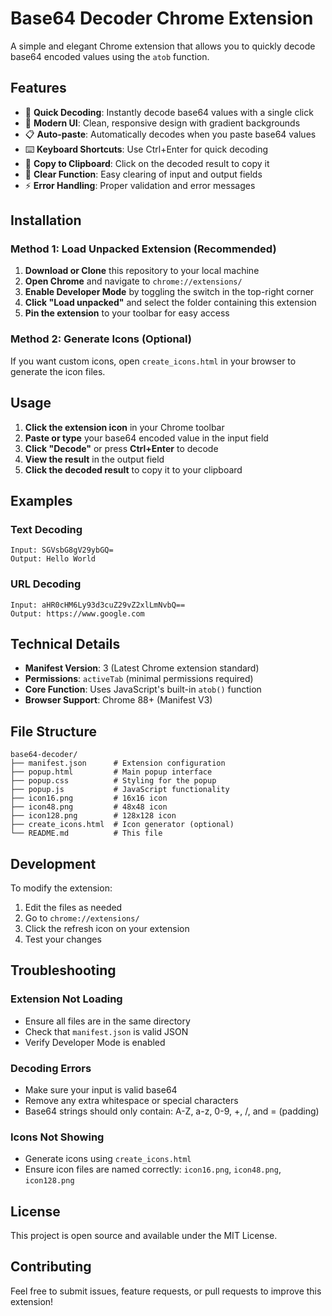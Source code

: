 # Base64 Decoder Chrome Extension

A simple and elegant Chrome extension that allows you to quickly decode base64 encoded values using the `atob` function.

## Features

- 🚀 **Quick Decoding**: Instantly decode base64 values with a single click
- 🎨 **Modern UI**: Clean, responsive design with gradient backgrounds
- 📋 **Auto-paste**: Automatically decodes when you paste base64 values
- ⌨️ **Keyboard Shortcuts**: Use Ctrl+Enter for quick decoding
- 📝 **Copy to Clipboard**: Click on the decoded result to copy it
- 🧹 **Clear Function**: Easy clearing of input and output fields
- ⚡ **Error Handling**: Proper validation and error messages

## Installation

### Method 1: Load Unpacked Extension (Recommended)

1. **Download or Clone** this repository to your local machine
2. **Open Chrome** and navigate to `chrome://extensions/`
3. **Enable Developer Mode** by toggling the switch in the top-right corner
4. **Click "Load unpacked"** and select the folder containing this extension
5. **Pin the extension** to your toolbar for easy access

### Method 2: Generate Icons (Optional)

If you want custom icons, open `create_icons.html` in your browser to generate the icon files.

## Usage

1. **Click the extension icon** in your Chrome toolbar
2. **Paste or type** your base64 encoded value in the input field
3. **Click "Decode"** or press **Ctrl+Enter** to decode
4. **View the result** in the output field
5. **Click the decoded result** to copy it to your clipboard

## Examples

### Text Decoding
```
Input: SGVsbG8gV29ybGQ=
Output: Hello World
```

### URL Decoding
```
Input: aHR0cHM6Ly93d3cuZ29vZ2xlLmNvbQ==
Output: https://www.google.com
```

## Technical Details

- **Manifest Version**: 3 (Latest Chrome extension standard)
- **Permissions**: `activeTab` (minimal permissions required)
- **Core Function**: Uses JavaScript's built-in `atob()` function
- **Browser Support**: Chrome 88+ (Manifest V3)

## File Structure

```
base64-decoder/
├── manifest.json      # Extension configuration
├── popup.html         # Main popup interface
├── popup.css          # Styling for the popup
├── popup.js           # JavaScript functionality
├── icon16.png         # 16x16 icon
├── icon48.png         # 48x48 icon
├── icon128.png        # 128x128 icon
├── create_icons.html  # Icon generator (optional)
└── README.md          # This file
```

## Development

To modify the extension:

1. Edit the files as needed
2. Go to `chrome://extensions/`
3. Click the refresh icon on your extension
4. Test your changes

## Troubleshooting

### Extension Not Loading
- Ensure all files are in the same directory
- Check that `manifest.json` is valid JSON
- Verify Developer Mode is enabled

### Decoding Errors
- Make sure your input is valid base64
- Remove any extra whitespace or special characters
- Base64 strings should only contain: A-Z, a-z, 0-9, +, /, and = (padding)

### Icons Not Showing
- Generate icons using `create_icons.html`
- Ensure icon files are named correctly: `icon16.png`, `icon48.png`, `icon128.png`

## License

This project is open source and available under the MIT License.

## Contributing

Feel free to submit issues, feature requests, or pull requests to improve this extension!
